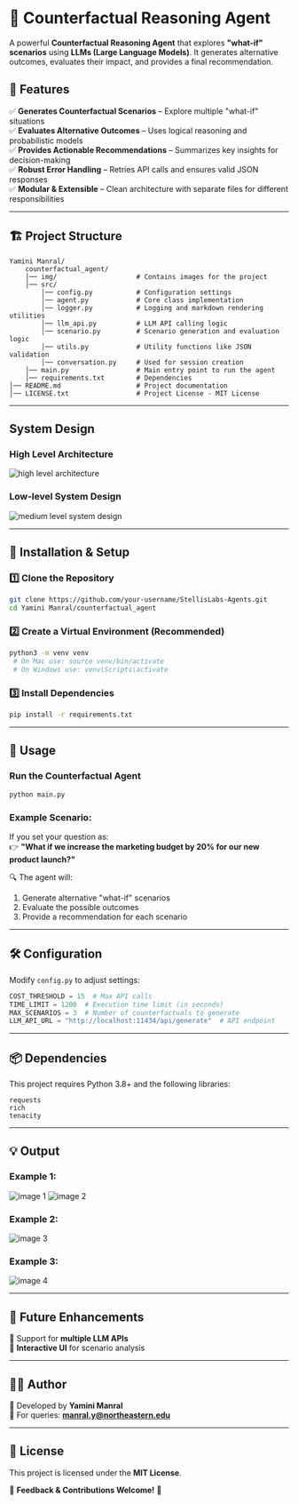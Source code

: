 # 🚀 Counterfactual Reasoning Agent  

A powerful **Counterfactual Reasoning Agent** that explores **"what-if" scenarios** using **LLMs (Large Language Models)**. It generates alternative outcomes, evaluates their impact, and provides a final recommendation.  

## 🎯 Features  
✅ **Generates Counterfactual Scenarios** – Explore multiple "what-if" situations  
✅ **Evaluates Alternative Outcomes** – Uses logical reasoning and probabilistic models  
✅ **Provides Actionable Recommendations** – Summarizes key insights for decision-making  
✅ **Robust Error Handling** – Retries API calls and ensures valid JSON responses  
✅ **Modular & Extensible** – Clean architecture with separate files for different responsibilities  

---

## 🏗️ Project Structure  
```
Yamini Manral/
    counterfactual_agent/
    │── img/                    # Contains images for the project
    │── src/
        │── config.py           # Configuration settings
        │── agent.py            # Core class implementation
        │── logger.py           # Logging and markdown rendering utilities
        │── llm_api.py          # LLM API calling logic
        │── scenario.py         # Scenario generation and evaluation logic
        │── utils.py            # Utility functions like JSON validation
        │── conversation.py     # Used for session creation
    │── main.py                 # Main entry point to run the agent
    │── requirements.txt        # Dependencies 
│── README.md                   # Project documentation
│── LICENSE.txt                 # Project License - MIT License
```

---

## System Design
### High Level Architecture

![high level architecture](./counterfactual_agent/img/High-level%20Architecture.png)

### Low-level System Design

![medium level system design](./counterfactual_agent/img/medium-level.png)

---

## 🚀 Installation & Setup  

### 1️⃣ Clone the Repository  
```sh
git clone https://github.com/your-username/StellisLabs-Agents.git
cd Yamini Manral/counterfactual_agent
```

### 2️⃣ Create a Virtual Environment (Recommended)  
```sh
python3 -m venv venv
 # On Mac use: source venv/bin/activate 
 # On Windows use: venv\Scripts\activate
```

### 3️⃣ Install Dependencies  
```sh
pip install -r requirements.txt
```

---

## 🎯 Usage  
### Run the Counterfactual Agent  
```sh
python main.py
```

### Example Scenario:  
If you set your question as:  
👉 **"What if we increase the marketing budget by 20% for our new product launch?"**  

🔍 The agent will:  
1. Generate alternative "what-if" scenarios  
2. Evaluate the possible outcomes  
3. Provide a recommendation for each scenario 

---

## 🛠️ Configuration  
Modify `config.py` to adjust settings:  
```python
COST_THRESHOLD = 15  # Max API calls  
TIME_LIMIT = 1200  # Execution time limit (in seconds)  
MAX_SCENARIOS = 3  # Number of counterfactuals to generate  
LLM_API_URL = "http://localhost:11434/api/generate"  # API endpoint  
```

---

## 📦 Dependencies  
This project requires Python 3.8+ and the following libraries:  
```
requests
rich
tenacity
```

---

## 💡 Output 

### Example 1:
![image 1](./counterfactual_agent/img/coffee1.png)
![image 2](./counterfactual_agent/img/coffee2.png)

### Example 2:
![image 3](./counterfactual_agent/img/healthcare.png)

### Example 3:
![image 4](./counterfactual_agent/img/chocolate.png)


---
## 🔮 Future Enhancements  
🔹 Support for **multiple LLM APIs**  
🔹 **Interactive UI** for scenario analysis  

---

## ✍🏻 Author
🔸 Developed by **Yamini Manral**  
🔸 For queries: **manral.y@northeastern.edu**  
 
---

## 📝 License  
This project is licensed under the **MIT License**.  

💬 **Feedback & Contributions Welcome!** 🎉  
